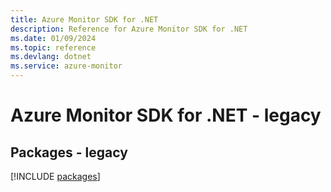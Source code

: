 ```yaml
---
title: Azure Monitor SDK for .NET
description: Reference for Azure Monitor SDK for .NET
ms.date: 01/09/2024
ms.topic: reference
ms.devlang: dotnet
ms.service: azure-monitor
---
```

# Azure Monitor SDK for .NET - legacy
## Packages - legacy
[!INCLUDE [packages](monitor-index.md)]